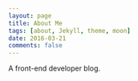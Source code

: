 ```yaml
---
layout: page
title: About Me
tags: [about, Jekyll, theme, moon]
date: 2016-03-21
comments: false
---
```


A front-end developer blog.
